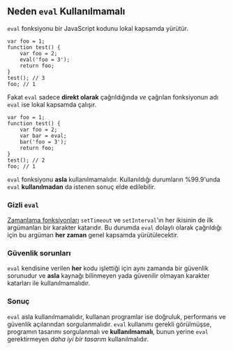 ## Neden `eval` Kullanılmamalı

`eval` fonksiyonu bir JavaScript kodunu lokal kapsamda yürütür.

    var foo = 1;
    function test() {
        var foo = 2;
        eval('foo = 3');
        return foo;
    }
    test(); // 3
    foo; // 1

Fakat `eval` sadece **direkt olarak** çağrıldığında *ve* çağrılan fonksiyonun
adı `eval` ise lokal kapsamda çalışır.

    var foo = 1;
    function test() {
        var foo = 2;
        var bar = eval;
        bar('foo = 3');
        return foo;
    }
    test(); // 2
    foo; // 1

`eval` fonksiyonu **asla** kullanılmamalıdır. Kullanıldığı durumların %99.9'unda
`eval` **kullanılmadan** da istenen sonuç elde edilebilir.
    
### Gizli `eval`

[Zamanlama fonksiyonları](#other.timeouts) `setTimeout` ve `setInterval`'ın her
ikisinin de ilk argümanları bir karakter katarıdır. Bu durumda `eval` dolaylı
olarak çağrıldığı için bu argüman **her zaman** genel kapsamda yürütülecektir.

### Güvenlik sorunları

`eval` kendisine verilen **her** kodu işlettiği için aynı zamanda bir güvenlik
sorunudur ve **asla** kaynağı bilinmeyen yada güvenilir olmayan karakter
katarları ile kullanılmamalıdır.

### Sonuç

`eval` asla kullanılmamalıdır, kullanan programlar ise doğruluk, performans ve
güvenlik açılarından sorgulanmalıdır. `eval` kullanımı gerekli görülmüşse, 
programın tasarımı sorgulanmalı ve **kullanılmamalı**, bunun yerine `eval`
gerektirmeyen *daha iyi bir tasarım* kullanılmalıdır.

